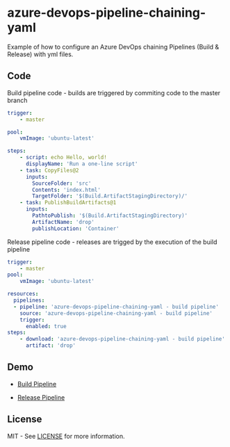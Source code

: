 # azure-devops-pipeline-chaining-yaml

 Example of how to configure an Azure DevOps chaining Pipelines (Build & Release) with yml files.

## Code

Build pipeline code - builds are triggered by commiting code to the master branch

```yml
trigger:
    - master

pool:
    vmImage: 'ubuntu-latest'

steps:
    - script: echo Hello, world!
      displayName: 'Run a one-line script'
    - task: CopyFiles@2
      inputs:
        SourceFolder: 'src'
        Contents: 'index.html'
        TargetFolder: '$(Build.ArtifactStagingDirectory)/'
    - task: PublishBuildArtifacts@1
      inputs:
        PathtoPublish: '$(Build.ArtifactStagingDirectory)'
        ArtifactName: 'drop'
        publishLocation: 'Container'
```

Release pipeline code - releases are trigged by the execution of the build pipeline

```yml
trigger:
    - master
pool:
    vmImage: 'ubuntu-latest'

resources:
  pipelines:
  - pipeline: 'azure-devops-pipeline-chaining-yaml - build pipeline'
    source: 'azure-devops-pipeline-chaining-yaml - build pipeline'
    trigger:
      enabled: true
steps:
    - download: 'azure-devops-pipeline-chaining-yaml - build pipeline'
      artifact: 'drop'
```

## Demo

* [Build Pipeline](https://dev.azure.com/infladera/Public/_build?definitionId=5&_a=summary)

* [Release Pipeline](https://dev.azure.com/infladera/Public/_build?definitionId=6&_a=summary)

## License

MIT - See [LICENSE](LICENSE) for more information.
